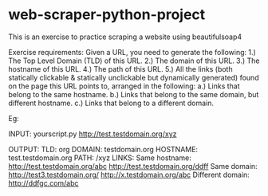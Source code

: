 # web-scraper-python-project
This is an exercise to practice scraping a website using beautifulsoap4

Exercise requirements:
Given a URL, you need to generate the following:
1.) The Top Level Domain (TLD) of this URL.
2.) The domain of this URL.
3.) The hostname of this URL.
4.) The path of this URL.
5.) All the links (both statically clickable & statically unclickable but dynamically generated) found on the page this URL points to, arranged in the following:
    a.) Links that belong to the same hostname.
    b.) Links that belong to the same domain, but different hostname.
    c.) Links that belong to a different domain.

Eg:

INPUT: yourscript.py http://test.testdomain.org/xyz

OUTPUT:
    TLD: org
    DOMAIN: testdomain.org
    HOSTNAME: test.testdomain.org
    PATH: /xyz
    LINKS:
        Same hostname:
            http://test.testdomain.org/abc
            http://test.testdomain.org/ddff
        Same domain:
            http://test3.testdomain.org/
            http://x.testdomain.org/abc
        Different domain:
            http://ddfgc.com/abc
